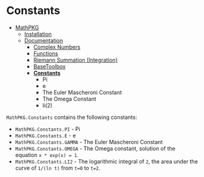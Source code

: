 # Constants

+ [MathPKG](../README.md)
    + [Installation](../README.md#installation)
    + [Documentation](./README.md)
        + [Complex Numbers](./Complex.md)
        + [Functions](./Functions.md)
        + [Riemann Summation (Integration)](./Integration.md)
        + [BaseToolbox](./BaseToolbox.md)
        + [**Constants**](#constants)
            + Pi
            + e
            + The Euler Mascheroni Constant
            + The Omega Constant
            + li(2)

``MathPKG.Constants`` contains the following constants:

* ``MathPKG.Constants.PI`` - Pi
* ``MathPKG.Constants.E`` - e
* ``MathPKG.Constants.GAMMA`` - The Euler Mascheroni Constant
* ``MathPKG.Constants.OMEGA`` - The Omega constant, solution of the equation ``x * exp(x) = 1``.
* ``MathPKG.Constants.LI2`` - The logarithmic integral of `2`, the area under the curve of `1/(ln t)` from `t=0` to `t=2`.